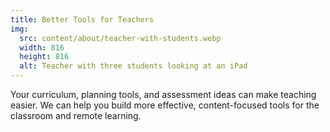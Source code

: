```yaml
---
title: Better Tools for Teachers
img:
  src: content/about/teacher-with-students.webp
  width: 816
  height: 816
  alt: Teacher with three students looking at an iPad
---
```

Your curriculum, planning tools, and assessment ideas can make teaching easier. We can help you build more effective, content-focused tools for the classroom and remote learning.